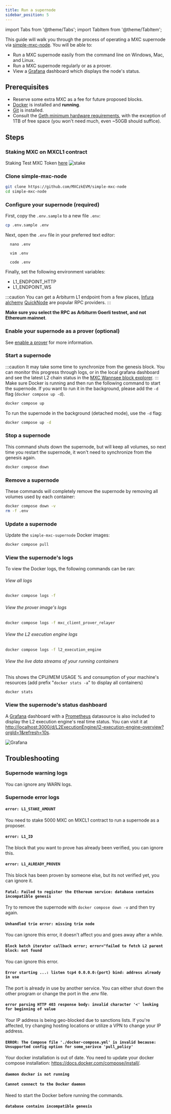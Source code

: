 ```yaml
---
title: Run a supernode
sidebar_position: 5
---
```


import Tabs from '@theme/Tabs';
import TabItem from '@theme/TabItem';

This guide will walk you through the process of operating a MXC supernode via [simple-mxc-node](https://github.com/MXCzkEVM/simple-mxc-node). You will be able to:

- Run a MXC supernode easily from the command line on Windows, Mac, and Linux.
- Run a MXC supernode regularly or as a prover.
- View a [Grafana](https://grafana.com/) dashboard which displays the node's status.

## Prerequisites

- Reserve some extra MXC as a fee for future proposed blocks.
- [Docker](https://docs.docker.com/engine/install/) is installed and **running**.
- [Git](https://github.com/git-guides/install-git/) is installed.
- Consult the [Geth minimum hardware requirements](https://github.com/ethereum/go-ethereum#hardware-requirements), with the exception of 1TB of free space (you won't need much, even ~50GB should suffice).
## Steps

### Staking MXC on MXCL1 contract
Staking Test MXC Token [here](https://wannsee-bridge.mxc.com/#/stake)
![stake](./img/stake.png)


### Clone simple-mxc-node
```sh
git clone https://github.com/MXCzkEVM/simple-mxc-node
cd simple-mxc-node
```

### Configure your supernode (required)

First, copy the `.env.sample` to a new file `.env`:

```sh
cp .env.sample .env
```

Next, open the `.env` file in your preferred text editor:

<Tabs>
  <TabItem value="Mac" label="Mac" default>

      nano .env
  </TabItem>
  <TabItem value="Linux" label="Linux">

      vim .env
  </TabItem>
  <TabItem value="Windows" label="Windows">

      code .env
  </TabItem>
</Tabs>

Finally, set the following environment variables:

- L1_ENDPOINT_HTTP
- L1_ENDPOINT_WS

:::caution
You can get a Arbiturm L1 endpoint from a few places,
[Infura](https://infura.io/)
[alchemy](https://www.alchemy.com/)
[QuickNode](https://www.quicknode.com/endpoints) 
are popular RPC providers. 
:::

**Make sure you select the RPC as Arbiturm Goerli testnet, and not Ethereum mainnet**.

### Enable your supernode as a prover (optional)

See [enable a prover](/docs/Tutorials/enable-a-prover) for more information.

### Start a supernode
:::caution
It may take some time to synchronize from the genesis block. You can monitor this progress through logs, or in the local grafana dashboard and see the latest L2 chain status in the [MXC Wannsee block explorer](https://wannsee-explorer.mxc.com/).
:::
Make sure Docker is running and then run the following command to start the supernode. If you want to run it in the background, please add the `-d` flag (`docker compose up -d`).

```sh
docker compose up
```

To run the supernode in the background (detached mode), use the `-d` flag:

```sh
docker compose up -d
```

### Stop a supernode

This command shuts down the supernode, but will keep all volumes, so next time you restart the supernode, it won't need to synchronize from the genesis again.

```sh
docker compose down
```

### Remove a supernode

These commands will completely remove the supernode by removing all volumes used by each container:

```sh
docker compose down -v
rm -f .env
```

### Update a supernode

Update the `simple-mxc-supernode` Docker images:

```sh
docker compose pull
```

### View the supernode's logs

To view the Docker logs, the following commands can be ran:

###### View all logs

```sh
docker compose logs -f
```

###### View the prover image's logs

```sh
docker compose logs -f mxc_client_prover_relayer
```

###### View the L2 execution engine logs

```sh
docker compose logs -f l2_execution_engine
```

###### View the live data streams of your running containers
This shows the CPU/MEM USAGE % and consumption of your machine's resources (add prefix "`docker stats -a`" to display all containers)
```sh
docker stats
```

### View the supernode's status dashboard

A [Grafana](https://grafana.com/) dashboard with a [Prometheus](https://prometheus.io/) datasource is also included to display the L2 execution engine's real time status. You can visit it at [http://localhost:3000/d/L2ExecutionEngine/l2-execution-engine-overview?orgId=1&refresh=10s](http://localhost:3000/d/L2ExecutionEngine/l2-execution-engine-overview?orgId=1&refresh=10s).


![Grafana](./img/grafana.png)

## Troubleshooting

### Supernode warning logs
You can ignore any WARN logs.

### Supernode error logs
#### `error: L1_STAKE_AMOUNT`
You need to stake 5000 MXC on MXCL1 contract to run a supernode as a proposer.

#### `error: L1_ID`
The block that you want to prove has already been verified, you can ignore this.

#### `error: L1_ALREADY_PROVEN`
This block has been proven by someone else, but its not verified yet, you can ignore it.

#### `Fatal: Failed to register the Ethereum service: database contains incompatible genesis`
Try to remove the supernode with `docker compose down -v` and then try again.

#### `Unhandled trie error: missing trie node`
You can ignore this error, it doesn't affect you and goes away after a while.

#### `Block batch iterator callback error; error="failed to fetch L2 parent block: not found`
You can ignore this error.

#### `Error starting ...: listen tcp4 0.0.0.0:{port} bind: address already in use`
The port is already in use by another service. You can either shut down the other program or change the port in the .env file.

#### `error parsing HTTP 403 response body: invalid character '<' looking for beginning of value`
Your IP address is being geo-blocked due to sanctions lists. If you're affected, try changing hosting locations or utilize a VPN to change your IP address.

#### `ERROR: The Compose file './docker-compose.yml' is invalid because: Unsupported config option for some_serivce 'pull_policy'`
Your docker installation is out of date. You need to update your docker compose installation: https://docs.docker.com/compose/install/.

#### `daemon docker is not running` <br></br> `Cannot connect to the Docker daemon`
Need to start the Docker before running the commands.

#### `database contains incompatible genesis`
